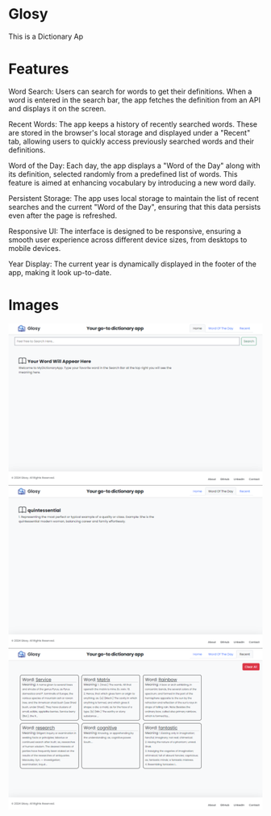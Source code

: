 # Glosy
This is a Dictionary Ap

# Features

Word Search: Users can search for words to get their definitions. When a word is entered in the search bar, the app fetches the definition from an API and displays it on the screen.

Recent Words: The app keeps a history of recently searched words. These are stored in the browser's local storage and displayed under a "Recent" tab, allowing users to quickly access previously searched words and their definitions.

Word of the Day: Each day, the app displays a "Word of the Day" along with its definition, selected randomly from a predefined list of words. This feature is aimed at enhancing vocabulary by introducing a new word daily.

Persistent Storage: The app uses local storage to maintain the list of recent searches and the current "Word of the Day", ensuring that this data persists even after the page is refreshed.

Responsive UI: The interface is designed to be responsive, ensuring a smooth user experience across different device sizes, from desktops to mobile devices.

Year Display: The current year is dynamically displayed in the footer of the app, making it look up-to-date.
# Images
<img src="img/home.png"/>

<img src="img/wordoftheday.png"/>

<img src="img/recent.png"/>